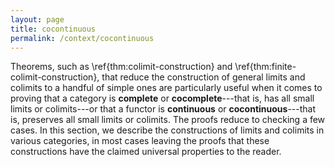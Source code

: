 ```yaml
---
layout: page
title: cocontinuous
permalink: /context/cocontinuous
---
```

Theorems, such as \ref{thm:colimit-construction} and \ref{thm:finite-colimit-construction}, that reduce the construction of general limits and colimits to a handful of simple ones are particularly useful when it comes to proving that a category is **complete** or **cocomplete**---that is, has all small limits or colimits---or that a functor is **continuous** or **cocontinuous**---that is, preserves all small limits or colimits. The proofs
reduce to checking a few cases. In this section, we describe the constructions of limits and colimits in various categories, in most cases leaving the proofs that these constructions have the claimed universal properties to the reader.
